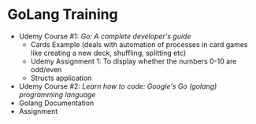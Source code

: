 # GoLang Training

- Udemy Course #1: _Go: A complete developer's guide_
  - Cards Example (deals with automation of processes in card games like creating a new deck, shuffling, splitting etc)
  - Udemy Assignment 1: To display whether the numbers 0-10 are odd/even
  - Structs application
- Udemy Course #2: _Learn how to code: Google's Go (golang) programming language_
- Golang Documentation
- Assignment

